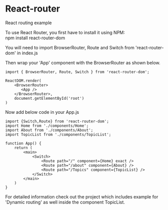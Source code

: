 # React-router
React routing example


To use React Router, you first have to install it using NPM:<br/>
npm install react-router-dom

You will need to import BrowserRouter, Route and Switch from 'react-router-dom' in index.js<br/>

Then wrap your 'App' component with the BrowserRouter as shown below.<br />

```
import { BrowserRouter, Route, Switch } from 'react-router-dom';

ReactDOM.render(
    <BrowserRouter>
       <App />
    </BrowserRouter>,
    document.getElementById('root')
)
```
Now add below code in your App.js
```
import {Switch,Route} from 'react-router-dom';
import Home from './components/Home';
import About from './components/About';
import TopicList from './components/TopicList';

function App() {
    return (
        <main>
            <Switch>
                <Route path="/" component={Home} exact />
                <Route path="/about" component={About} />
                <Route path="/Topics" component={TopicList} />
            </Switch>
        </main>
    )
}
```
For detailed information check out the project which includes example for 'Dynamic routing' as well inside the component TopicList.
